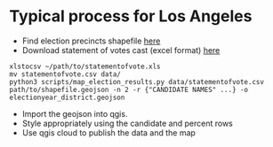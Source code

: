 # Typical process for Los Angeles

- Find election precincts shapefile [here](https://egis-lacounty.hub.arcgis.com/datasets/5c711a6ba4db46a489963658493c6d5d_0/explore?location=33.797808%2C-118.298780%2C7.71)
- Download statement of votes cast (excel format) [here](https://www.lavote.gov/home/voting-elections/current-elections/election-results/past-election-results)

```
xlstocsv ~/path/to/statementofvote.xls
mv statementofvote.csv data/
python3 scripts/map_election_results.py data/statementofvote.csv path/to/shapefile.geojson -n 2 -r {"CANDIDATE NAMES" ...} -o electionyear_district.geojson
```

- Import the geojson into qgis.
- Style appropriately using the candidate and percent rows
- Use qgis cloud to publish the data and the map